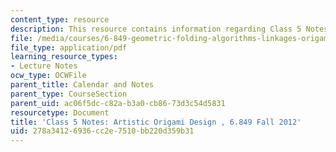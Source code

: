```yaml
---
content_type: resource
description: This resource contains information regarding Class 5 Notes, Fall 2012.
file: /media/courses/6-849-geometric-folding-algorithms-linkages-origami-polyhedra-fall-2012/278a34126936cc2e7510bb220d359b31_MIT6_849F12_C05.pdf
file_type: application/pdf
learning_resource_types:
- Lecture Notes
ocw_type: OCWFile
parent_title: Calendar and Notes
parent_type: CourseSection
parent_uid: ac06f5dc-c82a-b3a0-cb86-73d3c54d5831
resourcetype: Document
title: 'Class 5 Notes: Artistic Origami Design , 6.849 Fall 2012'
uid: 278a3412-6936-cc2e-7510-bb220d359b31
---
```

